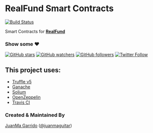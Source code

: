 # RealFund Smart Contracts

<!--
[![License: MIT](https://img.shields.io/badge/license-MIT-blue.svg)](https://github.com/realfundtokens/smart-contracts/blob/master/LICENSE)
-->
[![Build Status](https://travis-ci.org/realfundtokens/smart-contracts.svg?branch=master)](https://travis-ci.org/realfundtokens/smart-contracts)

<!-- 
[![Coverage Status](https://coveralls.io/repos/github/realfundtokens/smart-contracts/badge.svg?branch=master)](https://coveralls.io/github/realfundtokens/smart-contracts?branch=master) 
[![CircleCI](https://circleci.com/gh/realfundtokens/smart-contracts.svg?style=svg)](https://circleci.com/gh/realfundtokens/smart-contracts)
-->

Smart Contracts for [**RealFund**](http://realfund.rocks/)

### Show some :heart:
[![GitHub stars](https://img.shields.io/github/stars/realfundtokens/smart-contracts.svg?style=social&label=Star)](https://github.com/realfundtokens/smart-contracts) [![GitHub watchers](https://img.shields.io/github/watchers/realfundtokens/smart-contracts.svg?style=social&label=Watch)](https://github.com/realfundtokens/smart-contracts) [![GitHub followers](https://img.shields.io/github/followers/realfundtokens.svg?style=social&label=Follow)](https://github.com/realfundtokens/smart-contracts)
[![Twitter Follow](https://img.shields.io/twitter/follow/realfundtokens.svg?style=social)](https://twitter.com/realfundtokens)

## This project uses:
- [Truffle v5](https://truffleframework.com/)
- [Ganache](https://truffleframework.com/ganache)
- [Solium](https://github.com/duaraghav8/Solium)
- [OpenZeppelin](https://github.com/OpenZeppelin/openzeppelin-solidity)
- [Travis CI](https://travis-ci.org/realfundtokens/smart-contracts)
<!--

- [Coveralls](https://coveralls.io/github/realfundtokens/smart-contracts?branch=master)
-->

<!--
## Installation

1. Install Truffle and Ganache CLI globally.

```javascript
npm install -g truffle@beta
npm install -g ganache-cli
```

2. Create a `.env` file in the root directory and add your private key.

## Commands:

```
Compile contracts:                  truffle compile
Migrate contracts:                  truffle migrate
Test contracts:                     truffle test
Run eslint:                         npm run lint
Run solium:                         npm run solium
Run solidity-coverage:              npm run coverage
Run lint, solium, and truffle test: npm run test
```

-->

### Created & Maintained By
[JuanMa Garrido](https://github.com/juanmaguitar) ([@juanmaguitar](https://www.twitter.com/juanmaguitar))

<!--
## License
```
MIT License

Copyright (c) 2018 Ravindra Kumar <realfundtokens@gmail.com>

Permission is hereby granted, free of charge, to any person obtaining a copy
of this software and associated documentation files (the "Software"), to deal
in the Software without restriction, including without limitation the rights
to use, copy, modify, merge, publish, distribute, sublicense, and/or sell
copies of the Software, and to permit persons to whom the Software is
furnished to do so, subject to the following conditions:

The above copyright notice and this permission notice shall be included in all
copies or substantial portions of the Software.

THE SOFTWARE IS PROVIDED "AS IS", WITHOUT WARRANTY OF ANY KIND, EXPRESS OR
IMPLIED, INCLUDING BUT NOT LIMITED TO THE WARRANTIES OF MERCHANTABILITY,
FITNESS FOR A PARTICULAR PURPOSE AND NONINFRINGEMENT. IN NO EVENT SHALL THE
AUTHORS OR COPYRIGHT HOLDERS BE LIABLE FOR ANY CLAIM, DAMAGES OR OTHER
LIABILITY, WHETHER IN AN ACTION OF CONTRACT, TORT OR OTHERWISE, ARISING FROM,
OUT OF OR IN CONNECTION WITH THE SOFTWARE OR THE USE OR OTHER DEALINGS IN THE
SOFTWARE.
```
-->